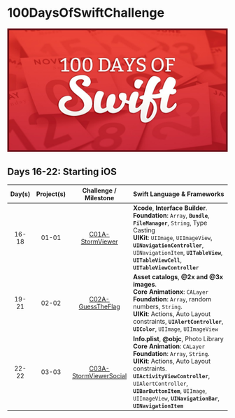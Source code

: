 # 100DaysOfSwiftChallenge

![100 Days of Swift challenge](resources/images/100DaysOfSwift.jpg)

## Days 16-22: Starting iOS

| Day(s) | Project(s) | Challenge / Milestone | Swift Language & Frameworks |
| :-----: | :-----: | :--------------: | :-------------------------- |
| 16-18 | 01-01  | [C01A-StormViewer](<tree/master/D16_18-P01_01-C01A-StormViewer>) | **Xcode**, **Interface Builder**. <br/> **Foundation**: `Array`, **`Bundle`**, **`FileManager`**, `String`, Type Casting <br/> **UIKit**: `UIImage`, `UIImageView`, **`UINavigationController`**, `UINavigationItem`, **`UITableView`**, **`UITableViewCell`**, **`UITableViewController`** |
| 19-21 | 02-02  | [C02A-GuessTheFlag](<tree/master/D19-21-P02_02-C02A-GuessTheFlag>) | **Asset catalogs**, **@2x and @3x images**. <br/> **Core Animationx**: `CALayer` <br/> **Foundation**: `Array`, random numbers, `String`. <br/> **UIKit**: Actions, Auto Layout constraints, **`UIAlertController`**, **`UIColor`**, `UIImage`, `UIImageView`|
| 22-22 | 03-03  | [C03A-StormViewerSocial](<tree/master/D22_22-P03_03-C03A-StormViewerSocial>) | **Info.plist**, **@objc**, Photo Library  <br/> **Core Animation**:  `CALayer` <br/> **Foundation**: `Array`, `String`. <br/> **UIKit**: Actions, Auto Layout constraints. **`UIActivityViewController`**, `UIAlertController`, **`UIBarButtonItem`**, `UIImage`, `UIImageView`, **`UINavigationBar`**, **`UINavigationItem`**|
